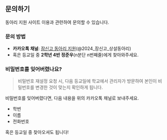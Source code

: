 ## 문의하기
동아리 지원 사이트 이용과 관련하여 문의할 수 있습니다.

### 문의 방법
* **카카오톡 채널**: [잠신고 동아리 지원](https://pf.kakao.com/_fFAxaG)(@2024_잠신고_상설동아리)
* 혹은 등교일 중 **2학년 4반 정준우**(n분단 n번째줄)에게 찾아와주세요.


### 비밀번호를 잊어버렸나요?
> 비밀번호 재설정 요청 시, 다음 등교일에 학교에서 관리자가 방문하여 본인이 비밀번호를 변경한 것이 맞는지 확인하게 됩니다.

비밀번호를 잊어버렸다면, 다음 내용을 위의 카카오톡 채널로 보내주세요.
* 학번
* 이름
* 전화번호

혹은 등교일 중 찾아오셔도 됩니다!

